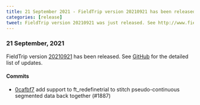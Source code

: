 ```yaml
---
title: 21 September 2021 - FieldTrip version 20210921 has been released
categories: [release]
tweet: FieldTrip version 20210921 was just released. See http://www.fieldtriptoolbox.org/#21-september-2021
---
```


### 21 September, 2021

FieldTrip version [20210921](http://github.com/fieldtrip/fieldtrip/releases/tag/20210921) has been released.
See [GitHub](https://github.com/fieldtrip/fieldtrip/compare/20210920...20210921) for the detailed list of updates.

#### Commits

- [0cafbf7](http://github.com/fieldtrip/fieldtrip/commit/0cafbf7) add support to ft_redefinetrial to stitch pseudo-continuous segmented data back together (#1887)
